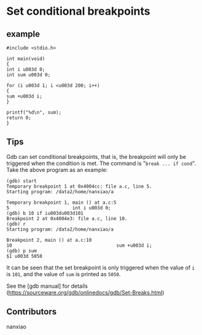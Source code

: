 # Set conditional breakpoints

## example

```
#include <stdio.h>

int main(void)
{
int i u003d 0;
int sum u003d 0;

for (i u003d 1; i <u003d 200; i++)
{
sum +u003d i;
}

printf("%d\n", sum);
return 0;
}
```

## Tips

Gdb can set conditional breakpoints, that is, the breakpoint will only be triggered when the condition is met. The command is "`break ... if cond`". Take the above program as an example:

```
(gdb) start
Temporary breakpoint 1 at 0x4004cc: file a.c, line 5.
Starting program: /data2/home/nanxiao/a

Temporary breakpoint 1, main () at a.c:5
5                       int i u003d 0;
(gdb) b 10 if iu003du003d101
Breakpoint 2 at 0x4004e3: file a.c, line 10.
(gdb) r
Starting program: /data2/home/nanxiao/a

Breakpoint 2, main () at a.c:10
10                                      sum +u003d i;
(gdb) p sum
$1 u003d 5050
```
It can be seen that the set breakpoint is only triggered when the value of `i` is `101`, and the value of `sum` is printed as `5050`.

See the [gdb manual] for details (https://sourceware.org/gdb/onlinedocs/gdb/Set-Breaks.html)

## Contributors

nanxiao



